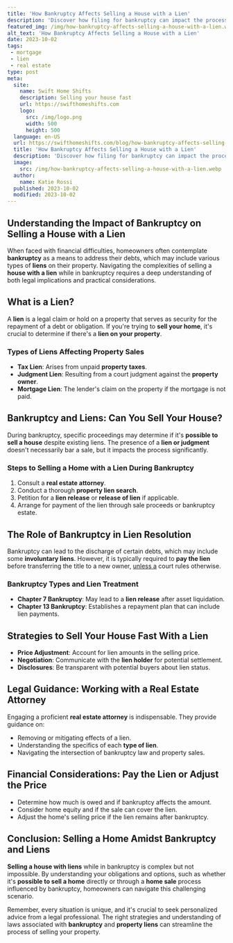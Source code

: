 ```yaml
---
title: 'How Bankruptcy Affects Selling a House with a Lien'
description: 'Discover how filing for bankruptcy can impact the process of selling a house with a lien. Get insights into the curious effects of bankruptcy on property transactions.'
featured_img: /img/how-bankruptcy-affects-selling-a-house-with-a-lien.webp
alt_text: 'How Bankruptcy Affects Selling a House with a Lien'
date: 2023-10-02
tags:
 - mortgage
 - lien
 - real estate
type: post
meta:
  site:
    name: Swift Home Shifts
    description: Selling your house fast
    url: https://swifthomeshifts.com
    logo:
      src: /img/logo.png
      width: 500
      height: 500
  language: en-US
  url: https://swifthomeshifts.com/blog/how-bankruptcy-affects-selling-a-house-with-a-lien
  title: 'How Bankruptcy Affects Selling a House with a Lien'
  description: 'Discover how filing for bankruptcy can impact the process of selling a house with a lien. Get insights into the curious effects of bankruptcy on property transactions.'
  image:
    src: /img/how-bankruptcy-affects-selling-a-house-with-a-lien.webp
  author:
    name: Katie Rossi
  published: 2023-10-02
  modified: 2023-10-02
---
```



## Understanding the Impact of Bankruptcy on Selling a House with a Lien

When faced with financial difficulties, homeowners often contemplate **bankruptcy** as a means to address their debts, which may include various types of **liens** on their property. Navigating the complexities of selling a **house with a lien** while in bankruptcy requires a deep understanding of both legal implications and practical considerations.

## What is a Lien?

A **lien** is a legal claim or hold on a property that serves as security for the repayment of a debt or obligation. If you're trying to **sell your home**, it's crucial to determine if there's a **lien on your property**.

### Types of Liens Affecting Property Sales
  - **Tax Lien**: Arises from unpaid **property taxes**.
  - **Judgment Lien**: Resulting from a court judgment against the **property owner**.
  - **Mortgage Lien**: The lender's claim on the property if the mortgage is not paid.

## Bankruptcy and Liens: Can You Sell Your House?

During bankruptcy, specific proceedings may determine if it's **possible to sell a house** despite existing liens. The presence of a **lien or judgment** doesn't necessarily bar a sale, but it impacts the process significantly.

### Steps to Selling a Home with a Lien During Bankruptcy

1. Consult a **real estate attorney**.
2. Conduct a thorough **property lien search**.
3. Petition for a **lien release** or **release of lien** if applicable.
4. Arrange for payment of the lien through sale proceeds or bankruptcy estate.

## The Role of Bankruptcy in Lien Resolution

Bankruptcy can lead to the discharge of certain debts, which may include some **involuntary liens**. However, it is typically required to **pay the lien** before transferring the title to a new owner, [unless   a](https://swifthomeshifts.com/blog/essential-paperwork-for-selling-a-home-with-a-lien) court rules otherwise.

### Bankruptcy Types and Lien Treatment
  - **Chapter 7 Bankruptcy**: May lead to a **lien release** after asset liquidation.
  - **Chapter 13 Bankruptcy**: Establishes a repayment plan that can include lien payments.

## Strategies to **Sell Your House Fast** With a Lien
  - **Price Adjustment**: Account for lien amounts in the selling price.
  - **Negotiation**: Communicate with the **lien holder** for potential settlement.
  - **Disclosures**: Be transparent with potential buyers about lien status.

## Legal Guidance: Working with a Real Estate Attorney

Engaging a proficient **real estate attorney** is indispensable. They provide guidance on:
  - Removing or mitigating effects of a lien.
  - Understanding the specifics of each **type of lien**.
  - Navigating the intersection of bankruptcy law and property sales.

## Financial Considerations: **Pay the Lien** or Adjust the Price
  - Determine how much is owed and if bankruptcy affects the amount.
  - Consider home equity and if the sale can cover the lien.
  - Adjust the home's selling price if the lien remains after bankruptcy.

## Conclusion: Selling a Home Amidst Bankruptcy and Liens

**Selling a house with liens** while in bankruptcy is complex but not impossible. By understanding your obligations and options, such as whether it's **possible to sell a home** directly or through a **home sale** process influenced by bankruptcy, homeowners can navigate this challenging scenario.

Remember, every situation is unique, and it's crucial to seek personalized advice from a legal professional. The right strategies and understanding of laws associated with **bankruptcy** and **property liens** can streamline the process of selling your property.